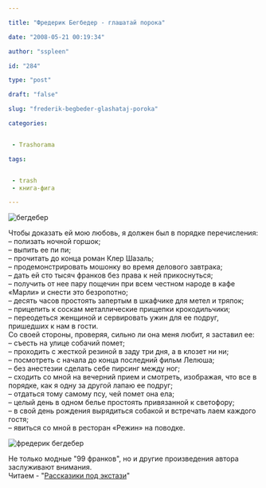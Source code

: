```yaml
---

title: "Фредерик Бегбедер - глашатай порока"

date: "2008-05-21 00:19:34"

author: "sspleen"

id: "284"

type: "post"

draft: "false"

slug: "frederik-begbeder-glashataj-poroka"

categories:


 - Trashorama

tags:


 - trash
 - книга-фига

---
```

![](/uploads/2012/05/x_33a07600.jpg "бегдебер")  
  
Чтобы доказать ей мою любовь, я должен был в порядке перечисления:  
– полизать ночной горшок;  
– выпить ее пи пи;  
– прочитать до конца роман Клер Шазаль;  
– продемонстрировать мошонку во время делового завтрака;  
– дать ей сто тысяч франков без права к ней прикоснуться;  
– получить от нее пару пощечин при всем честном народе в кафе «Марли» и снести это безропотно;  
– десять часов простоять запертым в шкафчике для метел и тряпок;  
– прицепить к соскам металлические прищепки крокодильчики;  
– переодеться женщиной и сервировать ужин для ее подруг, пришедших к нам в гости.  
Со своей стороны, проверяя, сильно ли она меня любит, я заставил ее:  
– съесть на улице собачий помет;  
– проходить с жесткой резиной в заду три дня, а в клозет ни ни;  
– посмотреть с начала до конца последний фильм Лелюша;  
– без анестезии сделать себе пирсинг между ног;  
– сходить со мной на вечерний прием и смотреть, изображая, что все в порядке, как я одну за другой лапаю ее подруг;  
– отдаться тому самому псу, чей помет она ела;  
– целый день в одном белье простоять привязанной к светофору;  
– в свой день рождения вырядиться собакой и встречать лаем каждого гостя;  
– явиться со мной в ресторан «Режин» на поводке.  
  
![](/uploads/2012/05/129104.jpg "фредерик бегдебер")  
  
Не только модные "99 франков", но и другие произведения автора заслуживают внимания.  
Читаем - "[Рассказики под экстази](http://lib.rus.ec/b/5639)"